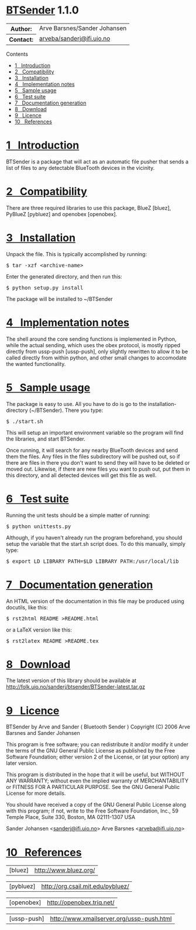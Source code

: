 <?xml version="1.0" encoding="utf-8" ?>
<!DOCTYPE html PUBLIC "-//W3C//DTD XHTML 1.0 Transitional//EN" "http://www.w3.org/TR/xhtml1/DTD/xhtml1-transitional.dtd">
<html xmlns="http://www.w3.org/1999/xhtml" xml:lang="en" lang="en">
<head>
<meta http-equiv="Content-Type" content="text/html; charset=utf-8" />
<meta name="generator" content="Docutils 0.3.7: http://docutils.sourceforge.net/" />
<title>BTSender 1.1.0</title>
<meta name="author" content="Arve Barsnes/Sander Johansen" />
<link rel="stylesheet" href="default.css" type="text/css" />
</head>
<body>
<div class="document" id="btsender-1-1-0">
<h1 class="title"><a class="reference" href="http://folk.uio.no/sanderj/btsender/">BTSender</a> 1.1.0</h1>
<table class="docinfo" frame="void" rules="none">
<col class="docinfo-name" />
<col class="docinfo-content" />
<tbody valign="top">
<tr><th class="docinfo-name">Author:</th>
<td>Arve Barsnes/Sander Johansen</td></tr>
<tr><th class="docinfo-name">Contact:</th>
<td><a class="first last reference" href="mailto:arveba/sanderj&#64;ifi.uio.no">arveba/sanderj&#64;ifi.uio.no</a></td></tr>
</tbody>
</table>
<div class="contents topic" id="contents">
<p class="topic-title first"><a name="contents">Contents</a></p>
<ul class="auto-toc simple">
<li><a class="reference" href="#introduction" id="id1" name="id1">1&nbsp;&nbsp;&nbsp;Introduction</a></li>
<li><a class="reference" href="#compatibility" id="id2" name="id2">2&nbsp;&nbsp;&nbsp;Compatibility</a></li>
<li><a class="reference" href="#installation" id="id3" name="id3">3&nbsp;&nbsp;&nbsp;Installation</a></li>
<li><a class="reference" href="#implementation-notes" id="id4" name="id4">4&nbsp;&nbsp;&nbsp;Implementation notes</a></li>
<li><a class="reference" href="#sample-usage" id="id5" name="id5">5&nbsp;&nbsp;&nbsp;Sample usage</a></li>
<li><a class="reference" href="#test-suite" id="id6" name="id6">6&nbsp;&nbsp;&nbsp;Test suite</a></li>
<li><a class="reference" href="#documentation-generation" id="id7" name="id7">7&nbsp;&nbsp;&nbsp;Documentation generation</a></li>
<li><a class="reference" href="#download" id="id8" name="id8">8&nbsp;&nbsp;&nbsp;Download</a></li>
<li><a class="reference" href="#licence" id="id9" name="id9">9&nbsp;&nbsp;&nbsp;Licence</a></li>
<li><a class="reference" href="#references" id="id10" name="id10">10&nbsp;&nbsp;&nbsp;References</a></li>
</ul>
</div>
<div class="section" id="introduction">
<h1><a class="toc-backref" href="#id1" name="introduction">1&nbsp;&nbsp;&nbsp;Introduction</a></h1>
<p>BTSender is a package that will act as an automatic file pusher
that sends a list of files to any detectable BlueTooth devices in
the vicinity.</p>
</div>
<div class="section" id="compatibility">
<h1><a class="toc-backref" href="#id2" name="compatibility">2&nbsp;&nbsp;&nbsp;Compatibility</a></h1>
<p>There are three required libraries to use this package, BlueZ [bluez],
PyBlueZ [pybluez] and openobex [openobex].</p>
</div>
<div class="section" id="installation">
<h1><a class="toc-backref" href="#id3" name="installation">3&nbsp;&nbsp;&nbsp;Installation</a></h1>
<p>Unpack the file. This is typically accomplished by running:</p>
<pre class="literal-block">
$ tar -xzf &lt;archive-name&gt;
</pre>
<p>Enter the generated directory, and then run this:</p>
<pre class="literal-block">
$ python setup.py install
</pre>
<p>The package will be installed to ~/BTSender</p>
</div>
<div class="section" id="implementation-notes">
<h1><a class="toc-backref" href="#id4" name="implementation-notes">4&nbsp;&nbsp;&nbsp;Implementation notes</a></h1>
<p>The shell around the core sending functions is implemented in
Python, while the actual sending, which uses the obex protocol, is
mostly ripped directly from ussp-push [ussp-push], only slightly
rewritten to allow it to be called directly from within python, and
other small changes to accomodate the wanted functionality.</p>
</div>
<div class="section" id="sample-usage">
<h1><a class="toc-backref" href="#id5" name="sample-usage">5&nbsp;&nbsp;&nbsp;Sample usage</a></h1>
<p>The package is easy to use. All you have to do is go to the
installation-directory (~/BTSender). There you type:</p>
<pre class="literal-block">
$ ./start.sh
</pre>
<p>This will setup an important environment variable so the program
will find the libraries, and start BTSender.</p>
<p>Once running, it will search for any nearby BlueTooth devices and
send them the files. Any files in the files subdirectory will be
pushed out, so if there are files in there you don't want to send
they will have to be deleted or moved out. Likewise, if there are
new files you want to push out, put them in this directory, and
all detected devices will get this file as well.</p>
</div>
<div class="section" id="test-suite">
<h1><a class="toc-backref" href="#id6" name="test-suite">6&nbsp;&nbsp;&nbsp;Test suite</a></h1>
<p>Running the unit tests should be a simple matter of running:</p>
<pre class="literal-block">
$ python unittests.py
</pre>
<p>Although, if you haven't already run the program beforehand, you
should setup the variable that the start.sh script does. To do
this manually, simply type:</p>
<pre class="literal-block">
$ export LD_LIBRARY_PATH=$LD_LIBRARY_PATH:/usr/local/lib
</pre>
</div>
<div class="section" id="documentation-generation">
<h1><a class="toc-backref" href="#id7" name="documentation-generation">7&nbsp;&nbsp;&nbsp;Documentation generation</a></h1>
<p>An HTML version of the documentation in this file may be produced
using docutils, like this:</p>
<pre class="literal-block">
$ rst2html README &gt;README.html
</pre>
<p>or a LaTeX version like this:</p>
<pre class="literal-block">
$ rst2latex README &gt;README.tex
</pre>
</div>
<div class="section" id="download">
<h1><a class="toc-backref" href="#id8" name="download">8&nbsp;&nbsp;&nbsp;Download</a></h1>
<p>The latest version of this library should be available at
<a class="reference" href="http://folk.uio.no/sanderj/btsender/BTSender-latest.tar.gz">http://folk.uio.no/sanderj/btsender/BTSender-latest.tar.gz</a></p>
</div>
<div class="section" id="licence">
<h1><a class="toc-backref" href="#id9" name="licence">9&nbsp;&nbsp;&nbsp;Licence</a></h1>
<p>BTSender by Arve and Sander ( Bluetooth Sender )
Copyright (C) 2006  Arve Barsnes and Sander Johansen</p>
<p>This program is free software; you can redistribute it and/or modify
it under the terms of the GNU General Public License as published by
the Free Software Foundation; either version 2 of the License, or
(at your option) any later version.</p>
<p>This program is distributed in the hope that it will be useful,
but WITHOUT ANY WARRANTY; without even the implied warranty of
MERCHANTABILITY or FITNESS FOR A PARTICULAR PURPOSE.  See the
GNU General Public License for more details.</p>
<p>You should have received a copy of the GNU General Public License
along with this program; if not, write to the Free Software
Foundation, Inc., 59 Temple Place, Suite 330, Boston, MA  02111-1307  USA</p>
<p>Sander Johansen &lt;<a class="reference" href="mailto:sanderj&#64;ifi.uio.no">sanderj&#64;ifi.uio.no</a>&gt;
Arve Barsnes &lt;<a class="reference" href="mailto:arveba&#64;ifi.uio.no">arveba&#64;ifi.uio.no</a>&gt;</p>
</div>
<div class="section" id="references">
<h1><a class="toc-backref" href="#id10" name="references">10&nbsp;&nbsp;&nbsp;References</a></h1>
<table class="docutils citation" frame="void" id="bluez" rules="none">
<colgroup><col class="label" /><col /></colgroup>
<tbody valign="top">
<tr><td class="label"><a name="bluez">[bluez]</a></td><td><a class="reference" href="http://www.bluez.org/">http://www.bluez.org/</a></td></tr>
</tbody>
</table>
<table class="docutils citation" frame="void" id="pybluez" rules="none">
<colgroup><col class="label" /><col /></colgroup>
<tbody valign="top">
<tr><td class="label"><a name="pybluez">[pybluez]</a></td><td><a class="reference" href="http://org.csail.mit.edu/pybluez/">http://org.csail.mit.edu/pybluez/</a></td></tr>
</tbody>
</table>
<table class="docutils citation" frame="void" id="openobex" rules="none">
<colgroup><col class="label" /><col /></colgroup>
<tbody valign="top">
<tr><td class="label"><a name="openobex">[openobex]</a></td><td><a class="reference" href="http://openobex.triq.net/">http://openobex.triq.net/</a></td></tr>
</tbody>
</table>
<table class="docutils citation" frame="void" id="ussp-push" rules="none">
<colgroup><col class="label" /><col /></colgroup>
<tbody valign="top">
<tr><td class="label"><a name="ussp-push">[ussp-push]</a></td><td><a class="reference" href="http://www.xmailserver.org/ussp-push.html">http://www.xmailserver.org/ussp-push.html</a></td></tr>
</tbody>
</table>
<!-- Local Variables:
mode: indented-text
indent-tabs-mode: nil
sentence-end-double-space: t
fill-column: 70
End: -->
</div>
</div>
</body>
</html>
